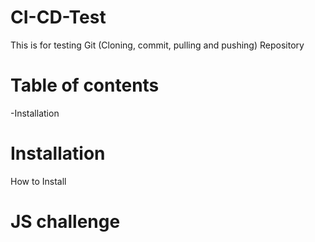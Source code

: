 # CI-CD-Test
This is for testing Git (Cloning, commit, pulling and pushing) Repository

# Table of contents

-Installation

# Installation

How to Install

# JS challenge


